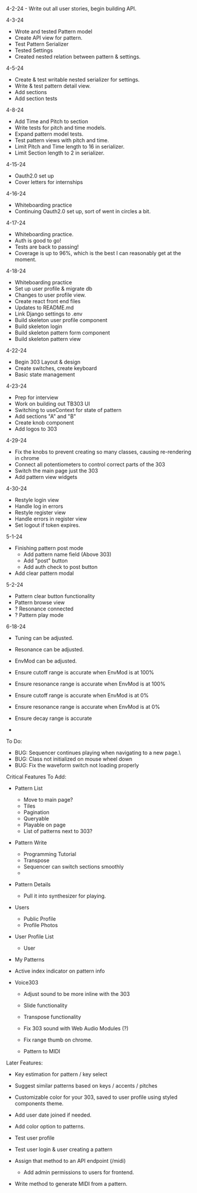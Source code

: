 4-2-24 - Write out all user stories, begin building API.

4-3-24
  - Wrote and tested Pattern model
  - Create API view for pattern.
  - Test Pattern Serializer
  - Tested Settings
  - Created nested relation between pattern & settings.

4-5-24
  - Create & test writable nested serializer for settings.
  - Write & test pattern detail view.
  - Add sections
  - Add section tests

4-8-24
  - Add Time and Pitch to section
  - Write tests for pitch and time models.
  - Expand pattern model tests.
  - Test pattern views with pitch and time.
  - Limit Pitch and Time length to 16 in serializer.
  - Limit Section length to 2 in serializer.

4-15-24
  - Oauth2.0 set up
  - Cover letters for internships

4-16-24
  - Whiteboarding practice
  - Continuing Oauth2.0 set up, sort of went in circles a bit.

4-17-24
  - Whiteboarding practice.
  - Auth is good to go!
  - Tests are back to passing!
  - Coverage is up to 96%, which is the best I can reasonably get at the moment.

4-18-24
  - Whiteboarding practice
  - Set up user profile & migrate db
  - Changes to user profile view.
  - Create react front end files
  - Updates to README.md
  - Link Django settings to .env
  - Build skeleton user profile component
  - Build skeleton login
  - Build skeleton pattern form component
  - Build skeleton pattern view

4-22-24
  - Begin 303 Layout & design
  - Create switches, create keyboard
  - Basic state management
  

4-23-24
  - Prep for interview
  - Work on building out TB303 UI
  - Switching to useContext for state of pattern
  - Add sections "A" and "B"
  - Create knob component
  - Add logos to 303

4-29-24
  - Fix the knobs to prevent creating so many classes, causing re-rendering in chrome
  - Connect all potentiometers to control correct parts of the 303
  - Switch the main page just the 303
  - Add pattern view widgets

4-30-24
  - Restyle login view
  - Handle log in errors
  - Restyle register view
  - Handle errors in register view
  - Set logout if token expires.

5-1-24
  - Finishing pattern post mode
    - Add pattern name field (Above 303)
    - Add "post" button
    - Add auth check to post button
  - Add clear pattern modal

5-2-24
  - Pattern clear button functionality
  - Pattern browse view
  - ? Resonance connected
  - ? Pattern play mode

6-18-24
  - Tuning can be adjusted.
  - Resonance can be adjusted.
  - EnvMod can be adjusted.
  
  - Ensure cutoff range is accurate when EnvMod is at 100%
  - Ensure resonance range is accurate when EnvMod is at 100%
  - Ensure cutoff range is accurate when EnvMod is at 0%
  - Ensure resonance range is accurate when EnvMod is at 0%
  - Ensure decay range is accurate
  - 

To Do:
  - BUG: Sequencer continues playing when navigating to a new page.\
  - BUG: Class not initialized on mouse wheel down
  - BUG: Fix the waveform switch not loading properly

Critical Features To Add:

  - Pattern List
    - Move to main page?
    - Tiles
    - Pagination
    - Queryable
    - Playable on page
    - List of patterns next to 303?
  - Pattern Write
    - Programming Tutorial
    - Transpose
    - Sequencer can switch sections smoothly
    - 
  - Pattern Details
    - Pull it into synthesizer for playing.
  - Users
    - Public Profile
    - Profile Photos
  - User Profile List
    - User
  - My Patterns
  - Active index indicator on pattern info

- Voice303
  - Adjust sound to be more inline with the 303
  - Slide functionality
  - Transpose functionality
  - Fix 303 sound with Web Audio Modules (?)

  - Fix range thumb on chrome.
  - Pattern to MIDI

Later Features:
  - Key estimation for pattern / key select
  - Suggest similar patterns based on keys / accents / pitches
  - Customizable color for your 303, saved to user profile using styled components theme.
  - Add user date joined if needed.
  - Add color option to patterns.

  - Test user profile
  - Test user login & user creating a pattern
  - Assign that method to an API endpoint (/midi)
    - Add admin permissions to users for frontend.
  - Write method to generate MIDI from a pattern.
